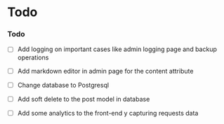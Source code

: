 # Todo

### Todo

- [ ] Add logging on important cases like admin logging page and backup operations
- [ ] Add markdown editor in admin page for the content attribute
- [ ] Change database to Postgresql
- [ ] Add soft delete to the post model in database
- [ ] Add some analytics to the front-end y capturing requests data


